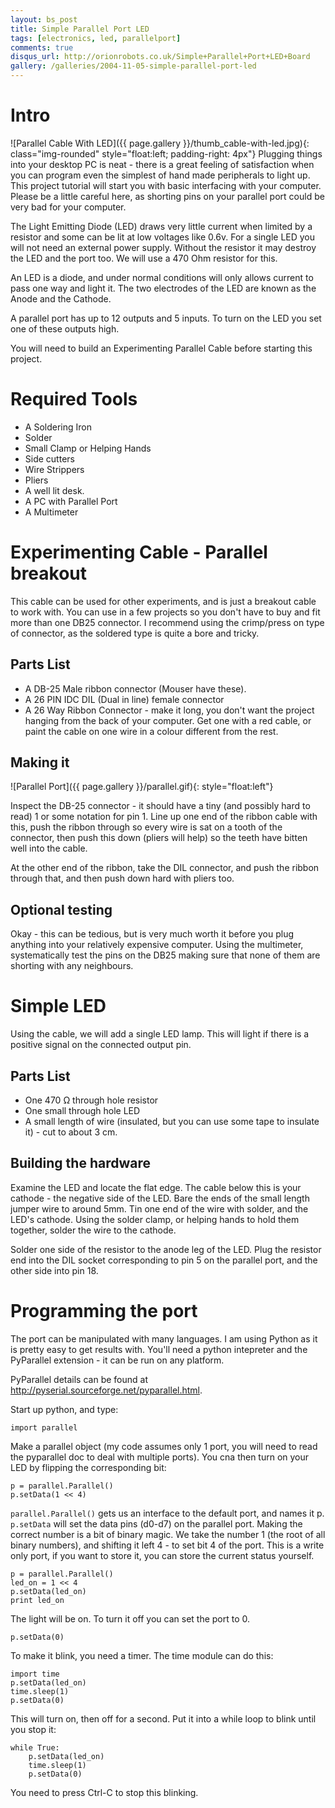 ```yaml
---
layout: bs_post
title: Simple Parallel Port LED
tags: [electronics, led, parallelport]
comments: true
disqus_url: http://orionrobots.co.uk/Simple+Parallel+Port+LED+Board
gallery: /galleries/2004-11-05-simple-parallel-port-led
---
```

# Intro

![Parallel Cable With LED]({{ page.gallery }}/thumb_cable-with-led.jpg){: class="img-rounded" style="float:left; padding-right: 4px"}
Plugging things into your desktop PC is neat - there is a great feeling of satisfaction when you can program even the simplest of hand made peripherals to light up. This project tutorial will start you with basic interfacing with your computer. Please be a little careful here, as shorting pins on your parallel port could be very bad for your computer.

The Light Emitting Diode (LED) draws very little current when limited by a resistor and some can be lit at low voltages like 0.6v. For a single LED you will not need an external power supply. Without the resistor it may destroy the LED and the port too. We will use a 470 Ohm resistor for this.
 
An LED is a diode, and under normal conditions will only allows current to pass one way and light it. The two electrodes of the LED are known as the Anode and the Cathode.

A parallel port has up to 12 outputs and 5 inputs. To turn on the LED you set one of these outputs high.
 
You will need to build an Experimenting Parallel Cable before starting this project.

# Required Tools
 
* A Soldering Iron
* Solder
* Small Clamp or Helping Hands
* Side cutters
* Wire Strippers
* Pliers
* A well lit desk.
* A PC with Parallel Port
* A Multimeter

# Experimenting Cable - Parallel breakout

This cable can be used for other experiments, and is just a breakout cable to work with. You can use in a few projects so you don't have to buy and fit more than one DB25 connector. I recommend using the crimp/press on type of connector, as the soldered type is quite a bore and tricky. 
 
## Parts List

* A DB-25 Male ribbon connector (Mouser have these).
* A 26 PIN IDC DIL (Dual in line) female connector
* A 26 Way Ribbon Connector - make it long, you don't want the project hanging from the back of your computer. Get one with a red cable, or paint the cable on one wire in a colour different from the rest. 

## Making it

![Parallel Port]({{ page.gallery }}/parallel.gif){: style="float:left"}

Inspect the DB-25 connector - it should have a tiny (and possibly hard to read) 1 or some notation for pin 1. Line up one end of the ribbon cable with this, push the ribbon through so every wire is sat on a tooth of the connector, then push this down (pliers will help) so the teeth have bitten well into the cable.
 
At the other end of the ribbon, take the DIL connector, and push the ribbon through that, and then push down hard with pliers too.

## Optional testing

Okay - this can be tedious, but is very much worth it before you plug anything into your relatively expensive computer. Using the multimeter, systematically test the pins on the DB25 making sure that none of them are shorting with any neighbours. 

# Simple LED

Using the cable, we will add a single LED lamp. This will light if there is a positive signal on the connected output pin.

## Parts List

* One 470 Ω through hole resistor
* One small through hole LED
* A small length of wire (insulated, but you can use some tape to insulate it) - cut to about 3 cm.

## Building the hardware

Examine the LED and locate the flat edge. The cable below this is your cathode - the negative side of the LED. 
Bare the ends of the small length jumper wire to around 5mm. 
Tin one end of the wire with solder, and the LED's cathode.
Using the solder clamp, or helping hands to hold them together, solder the wire to the cathode.
 
Solder one side of the resistor to the anode leg of the LED. 
Plug the resistor end into the DIL socket corresponding to pin 5 on the parallel port, and the other side into pin 18.

# Programming the port

The port can be manipulated with many languages. I am using Python as it is pretty easy to get results with. You'll need a python intepreter and the PyParallel extension - it can be run on any platform.
 
PyParallel details can be found at <http://pyserial.sourceforge.net/pyparallel.html>.
 
Start up python, and type:

    import parallel
    
Make a parallel object (my code assumes only 1 port, you will need to read the pyparallel doc to deal with multiple ports). You cna then turn on your LED by flipping the corresponding bit:

    p = parallel.Parallel()
    p.setData(1 << 4)
    
`parallel.Parallel()` gets us an interface to the default port, and names it p. `p.setData` will set the data pins (d0-d7) on the parallel port. Making the correct number is a bit of binary magic. We take the number 1 (the root of all binary numbers), and shifting it left 4 - to set bit 4 of the port. This is a write only port, if you want to store it, you can store the current status yourself.

    p = parallel.Parallel()
    led_on = 1 << 4
    p.setData(led_on)
    print led_on
    
The light will be on. To turn it off you can set the port to 0.

    p.setData(0)
    
To make it blink, you need a timer. The time module can do this:

    import time
    p.setData(led_on)
    time.sleep(1)
    p.setData(0)
    
This will turn on, then off for a second. Put it into a while loop to blink until you stop it:


    while True:
        p.setData(led_on)
        time.sleep(1)
        p.setData(0)

You need to press Ctrl-C to stop this blinking.